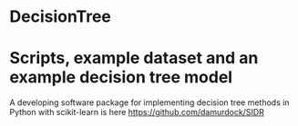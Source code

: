 # DecisionTree

# Scripts, example dataset and an example decision tree model

A developing software package for implementing decision tree methods in Python with scikit-learn is here https://github.com/damurdock/SIDR
